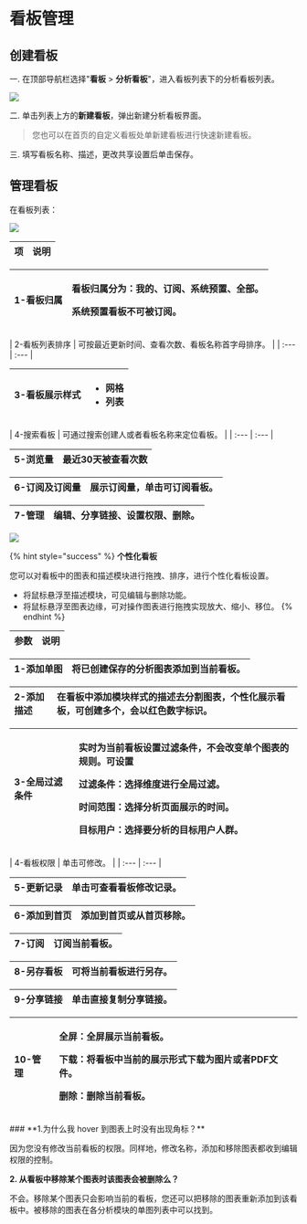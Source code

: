 # 看板管理

## 创建看板

一. 在顶部导航栏选择"**看板** &gt; **分析看板**"，进入看板列表下的分析看板列表。

![](https://github.com/growingio/growingio-docs-v3/tree/d520f4a494f6c0635c83422f55c665597e79ee96/.gitbook/assets/image%20%28191%29.png)

二. 单击列表上方的**新建看板**，弹出新建分析看板界面。

> 您也可以在首页的自定义看板处单新建看板进行快速新建看板。

三. 填写看板名称、描述，更改共享设置后单击保存。

## 管理看板 <a id="2-gong-neng-shuo-ming"></a>

在看板列表：

![](https://github.com/growingio/growingio-docs-v3/tree/d520f4a494f6c0635c83422f55c665597e79ee96/.gitbook/assets/image%20%2859%29.png)

| 项 | 说明 |
| :--- | :--- |


<table>
  <thead>
    <tr>
      <th style="text-align:left">1-&#x770B;&#x677F;&#x5F52;&#x5C5E;</th>
      <th style="text-align:left">
        <p>&#x770B;&#x677F;&#x5F52;&#x5C5E;&#x5206;&#x4E3A;&#xFF1A;&#x6211;&#x7684;&#x3001;&#x8BA2;&#x9605;&#x3001;&#x7CFB;&#x7EDF;&#x9884;&#x7F6E;&#x3001;&#x5168;&#x90E8;&#x3002;</p>
        <p>&#x7CFB;&#x7EDF;&#x9884;&#x7F6E;&#x770B;&#x677F;&#x4E0D;&#x53EF;&#x88AB;&#x8BA2;&#x9605;&#x3002;</p>
      </th>
    </tr>
  </thead>
  <tbody></tbody>
</table>| 2-看板列表排序 | 可按最近更新时间、查看次数、看板名称首字母排序。 |
| :--- | :--- |


<table>
  <thead>
    <tr>
      <th style="text-align:left">3-&#x770B;&#x677F;&#x5C55;&#x793A;&#x6837;&#x5F0F;</th>
      <th style="text-align:left">
        <ul>
          <li>&#x7F51;&#x683C;</li>
          <li>&#x5217;&#x8868;</li>
        </ul>
      </th>
    </tr>
  </thead>
  <tbody></tbody>
</table>| 4-搜索看板 | 可通过搜索创建人或者看板名称来定位看板。 |
| :--- | :--- |


| 5-浏览量 | 最近30天被查看次数 |
| :--- | :--- |


| 6-订阅及订阅量 | 展示订阅量，单击可订阅看板。 |
| :--- | :--- |


| 7-管理 | 编辑、分享链接、设置权限、删除。 |
| :--- | :--- |


![](https://github.com/growingio/growingio-docs-v3/tree/d520f4a494f6c0635c83422f55c665597e79ee96/.gitbook/assets/image%20%28118%29.png)

{% hint style="success" %}
**个性化看板**

您可以对看板中的图表和描述模块进行拖拽、排序，进行个性化看板设置。

* 将鼠标悬浮至描述模块，可见编辑与删除功能。
* 将鼠标悬浮至图表边缘，可对操作图表进行拖拽实现放大、缩小、移位。
{% endhint %}

| 参数 | 说明 |
| :--- | :--- |


| 1-添加单图 | 将已创建保存的分析图表添加到当前看板。 |
| :--- | :--- |


| 2-添加描述 | 在看板中添加模块样式的描述去分割图表，个性化展示看板，可创建多个，会以红色数字标识。 |
| :--- | :--- |


<table>
  <thead>
    <tr>
      <th style="text-align:left">3-&#x5168;&#x5C40;&#x8FC7;&#x6EE4;&#x6761;&#x4EF6;</th>
      <th style="text-align:left">
        <p>&#x5B9E;&#x65F6;&#x4E3A;&#x5F53;&#x524D;&#x770B;&#x677F;&#x8BBE;&#x7F6E;&#x8FC7;&#x6EE4;&#x6761;&#x4EF6;&#xFF0C;&#x4E0D;&#x4F1A;&#x6539;&#x53D8;&#x5355;&#x4E2A;&#x56FE;&#x8868;&#x7684;&#x89C4;&#x5219;&#x3002;&#x53EF;&#x8BBE;&#x7F6E;</p>
        <p>&#x8FC7;&#x6EE4;&#x6761;&#x4EF6;&#xFF1A;&#x9009;&#x62E9;&#x7EF4;&#x5EA6;&#x8FDB;&#x884C;&#x5168;&#x5C40;&#x8FC7;&#x6EE4;&#x3002;</p>
        <p>&#x65F6;&#x95F4;&#x8303;&#x56F4;&#xFF1A;&#x9009;&#x62E9;&#x5206;&#x6790;&#x9875;&#x9762;&#x5C55;&#x793A;&#x7684;&#x65F6;&#x95F4;&#x3002;</p>
        <p>&#x76EE;&#x6807;&#x7528;&#x6237;&#xFF1A;&#x9009;&#x62E9;&#x8981;&#x5206;&#x6790;&#x7684;&#x76EE;&#x6807;&#x7528;&#x6237;&#x4EBA;&#x7FA4;&#x3002;</p>
      </th>
    </tr>
  </thead>
  <tbody></tbody>
</table>| 4-看板权限 | 单击可修改。 |
| :--- | :--- |


| 5-更新记录 | 单击可查看看板修改记录。 |
| :--- | :--- |


| 6-添加到首页 | 添加到首页或从首页移除。 |
| :--- | :--- |


| 7-订阅 | 订阅当前看板。 |
| :--- | :--- |


| 8-另存看板 | 可将当前看板进行另存。 |
| :--- | :--- |


| 9-分享链接 | 单击直接复制分享链接。 |
| :--- | :--- |


<table>
  <thead>
    <tr>
      <th style="text-align:left">10-&#x7BA1;&#x7406;</th>
      <th style="text-align:left">
        <p>&#x5168;&#x5C4F;&#xFF1A;&#x5168;&#x5C4F;&#x5C55;&#x793A;&#x5F53;&#x524D;&#x770B;&#x677F;&#x3002;</p>
        <p>&#x4E0B;&#x8F7D;&#xFF1A;&#x5C06;&#x770B;&#x677F;&#x4E2D;&#x5F53;&#x524D;&#x7684;&#x5C55;&#x793A;&#x5F62;&#x5F0F;&#x4E0B;&#x8F7D;&#x4E3A;&#x56FE;&#x7247;&#x6216;&#x8005;PDF&#x6587;&#x4EF6;&#x3002;</p>
        <p>&#x5220;&#x9664;&#xFF1A;&#x5220;&#x9664;&#x5F53;&#x524D;&#x770B;&#x677F;&#x3002;</p>
      </th>
    </tr>
  </thead>
  <tbody></tbody>
</table>### **1.为什么我 hover 到图表上时没有出现角标？** <a id="1-wei-shi-mo-wo-hover-dao-tu-biao-shang-shi-mei-you-chu-xian-jiao-biao"></a>

因为您没有修改当前看板的权限。同样地，修改名称，添加和移除图表都收到编辑权限的控制。

**2. 从看板中移除某个图表时该图表会被删除么？**

不会。移除某个图表只会影响当前的看板，您还可以把移除的图表重新添加到该看板中。被移除的图表在各分析模块的单图列表中可以找到。

